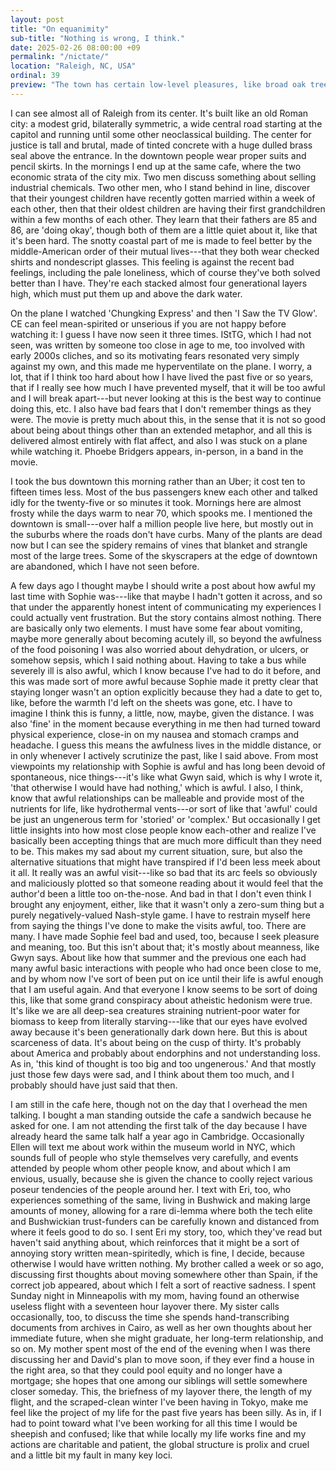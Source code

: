 ```yaml
---
layout: post
title: "On equanimity"
sub-title: "Nothing is wrong, I think."
date: 2025-02-26 08:00:00 +09
permalink: "/nictate/"
location: "Raleigh, NC, USA"
ordinal: 39
preview: "The town has certain low-level pleasures, like broad oak trees and punctual buses and baristas with mullets."
---
```


I can see almost all of Raleigh from its center. It's built like an old Roman city: a modest grid, bilaterally symmetric, a wide central road starting at the capitol and running until some other neoclassical building. The center for justice is tall and brutal, made of tinted concrete with a huge dulled brass seal above the entrance. In the downtown people wear proper suits and pencil skirts. In the mornings I end up at the same cafe, where the two economic strata of the city mix. Two men discuss something about selling industrial chemicals. Two other men, who I stand behind in line, discover that their youngest children have recently gotten married within a week of each other, then that their oldest children are having their first grandchildren within a few months of each other. They learn that their fathers are 85 and 86, are 'doing okay', though both of them are a little quiet about it, like that it's been hard. The snotty coastal part of me is made to feel better by the middle-American order of their mutual lives---that they both wear checked shirts and nondescript glasses. This feeling is against the recent bad feelings, including the pale loneliness, which of course they've both solved better than I have. They're each stacked almost four generational layers high, which must put them up and above the dark water.

On the plane I watched 'Chungking Express' and then 'I Saw the TV Glow'. CE can feel mean-spirited or unserious if you are not happy before watching it: I guess I have now seen it three times. IStTG, which I had not seen, was written by someone too close in age to me, too involved with early 2000s cliches, and so its motivating fears resonated very simply against my own, and this made me hyperventilate on the plane. I worry, a lot, that if I think too hard about how I have lived the past five or so years, that if I really see how much I have prevented myself, that it will be too awful and I will break apart---but never looking at this is the best way to continue doing this, etc. I also have bad fears that I don't remember things as they were. The movie is pretty much about this, in the sense that it is not so good about being about things other than an extended metaphor, and all this is delivered almost entirely with flat affect, and also I was stuck on a plane while watching it. Phoebe Bridgers appears, in-person, in a band in the movie.

I took the bus downtown this morning rather than an Uber; it cost ten to fifteen times less. Most of the bus passengers knew each other and talked idly for the twenty-five or so minutes it took. Mornings here are almost frosty while the days warm to near 70, which spooks me. I mentioned the downtown is small---over half a million people live here, but mostly out in the suburbs where the roads don't have curbs. Many of the plants are dead now but I can see the spidery remains of vines that blanket and strangle most of the large trees. Some of the skyscrapers at the edge of downtown are abandoned, which I have not seen before.

A few days ago I thought maybe I should write a post about how awful my last time with Sophie was---like that maybe I hadn't gotten it across, and so that under the apparently honest intent of communicating my experiences I could actually vent frustration. But the story contains almost nothing. There are basically only two elements. I must have some fear about vomiting, maybe more generally about becoming acutely ill, so beyond the awfulness of the food poisoning I was also worried about dehydration, or ulcers, or somehow sepsis, which I said nothing about. Having to take a bus while severely ill is also awful, which I know because I've had to do it before, and this was made sort of more awful because Sophie made it pretty clear that staying longer wasn't an option explicitly because they had a date to get to, like, before the warmth I'd left on the sheets was gone, etc. I have to imagine I think this is funny, a little, now, maybe, given the distance. I was also 'fine' in the moment because everything in me then had turned toward physical experience, close-in on my nausea and stomach cramps and headache. I guess this means the awfulness lives in the middle distance, or in only whenever I actively scrutinize the past, like I said above. From most viewpoints my relationship with Sophie is awful and has long been devoid of spontaneous, nice things---it's like what Gwyn said, which is why I wrote it, 'that otherwise I would have had nothing,' which is awful. I also, I think, know that awful relationships can be malleable and provide most of the nutrients for life, like hydrothermal vents---or sort of like that 'awful' could be just an ungenerous term for 'storied' or 'complex.' But occasionally I get little insights into how most close people know each-other and realize I've basically been accepting things that are much more difficult than they need to be. This makes my sad about my current situation, sure, but also the alternative situations that might have transpired if I'd been less meek about it all. It really was an awful visit---like so bad that its arc feels so obviously and maliciously plotted so that someone reading about it would feel that the author'd been a little too on-the-nose. And bad in that I don't even think I brought any enjoyment, either, like that it wasn't only a zero-sum thing but a purely negatively-valued Nash-style game. I have to restrain myself here from saying the things I've done to make the visits awful, too. There are many. I have made Sophie feel bad and used, too, because I seek pleasure and meaning, too. But this isn't about that; it's mostly about meanness, like Gwyn says. About like how that summer and the previous one each had many awful basic interactions with people who had once been close to me, and by whom now I've sort of been put on ice until their life is awful enough that I am useful again. And that everyone I know seems to be sort of doing this, like that some grand conspiracy about atheistic hedonism were true. It's like we are all deep-sea creatures straining nutrient-poor water for biomass to keep from literally starving---like that our eyes have evolved away because it's been generationally dark down here. But this is about scarceness of data. It's about being on the cusp of thirty. It's probably about America and probably about endorphins and not understanding loss. As in, 'this kind of thought is too big and too ungenerous.' And that mostly just those few days were sad, and I think about them too much, and I probably should have just said that then.

I am still in the cafe here, though not on the day that I overhead the men talking. I bought a man standing outside the cafe a sandwich because he asked for one. I am not attending the first talk of the day because I have already heard the same talk half a year ago in Cambridge. Occasionally Ellen will text me about work within the museum world in NYC, which sounds full of people who style themselves very carefully, and events attended by people whom other people know, and about which I am envious, usually, because she is given the chance to coolly reject various poseur tendencies of the people around her. I text with Eri, too, who experiences something of the same, living in Bushwick and making large amounts of money, allowing for a rare di-lemma where both the tech elite and Bushwickian trust-funders can be carefully known and distanced from where it feels good to do so. I sent Eri my story, too, which they've read but haven't said anything about, which reinforces that it might be a sort of annoying story written mean-spiritedly, which is fine, I decide, because otherwise I would have written nothing. My brother called a week or so ago, discussing first thoughts about moving somewhere other than Spain, if the correct job appeared, about which I felt a sort of reactive sadness. I spent Sunday night in Minneapolis with my mom, having found an otherwise useless flight with a seventeen hour layover there. My sister calls occasionally, too, to discuss the time she spends hand-transcribing documents from archives in Cairo, as well as her own thoughts about her immediate future, when she might graduate, her long-term relationship, and so on. My mother spent most of the end of the evening when I was there discussing her and David's plan to move soon, if they ever find a house in the right area, so that they could pool equity and no longer have a mortgage; she hopes that one among our siblings will settle somewhere closer someday. This, the briefness of my layover there, the length of my flight, and the scraped-clean winter I've been having in Tokyo, make me feel like the project of my life for the past five years has been silly. As in, if I had to point toward what I've been working for all this time I would be sheepish and confused; like that while locally my life works fine and my actions are charitable and patient, the global structure is prolix and cruel and a little bit my fault in many key loci.





